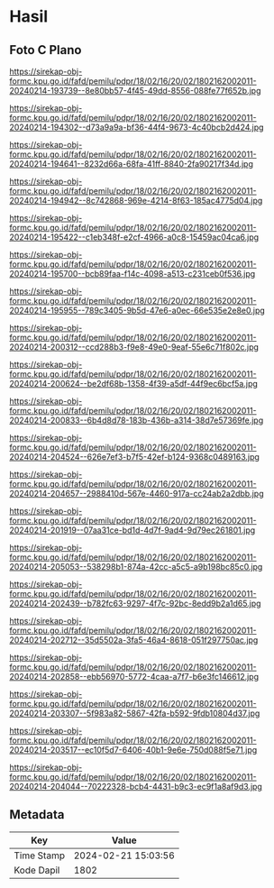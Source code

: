 # Hasil

## Foto C Plano

https://sirekap-obj-formc.kpu.go.id/fafd/pemilu/pdpr/18/02/16/20/02/1802162002011-20240214-193739--8e80bb57-4f45-49dd-8556-088fe77f652b.jpg

https://sirekap-obj-formc.kpu.go.id/fafd/pemilu/pdpr/18/02/16/20/02/1802162002011-20240214-194302--d73a9a9a-bf36-44f4-9673-4c40bcb2d424.jpg

https://sirekap-obj-formc.kpu.go.id/fafd/pemilu/pdpr/18/02/16/20/02/1802162002011-20240214-194641--8232d66a-68fa-41ff-8840-2fa90217f34d.jpg

https://sirekap-obj-formc.kpu.go.id/fafd/pemilu/pdpr/18/02/16/20/02/1802162002011-20240214-194942--8c742868-969e-4214-8f63-185ac4775d04.jpg

https://sirekap-obj-formc.kpu.go.id/fafd/pemilu/pdpr/18/02/16/20/02/1802162002011-20240214-195422--c1eb348f-e2cf-4966-a0c8-15459ac04ca6.jpg

https://sirekap-obj-formc.kpu.go.id/fafd/pemilu/pdpr/18/02/16/20/02/1802162002011-20240214-195700--bcb89faa-f14c-4098-a513-c231ceb0f536.jpg

https://sirekap-obj-formc.kpu.go.id/fafd/pemilu/pdpr/18/02/16/20/02/1802162002011-20240214-195955--789c3405-9b5d-47e6-a0ec-66e535e2e8e0.jpg

https://sirekap-obj-formc.kpu.go.id/fafd/pemilu/pdpr/18/02/16/20/02/1802162002011-20240214-200312--ccd288b3-f9e8-49e0-9eaf-55e6c71f802c.jpg

https://sirekap-obj-formc.kpu.go.id/fafd/pemilu/pdpr/18/02/16/20/02/1802162002011-20240214-200624--be2df68b-1358-4f39-a5df-44f9ec6bcf5a.jpg

https://sirekap-obj-formc.kpu.go.id/fafd/pemilu/pdpr/18/02/16/20/02/1802162002011-20240214-200833--6b4d8d78-183b-436b-a314-38d7e57369fe.jpg

https://sirekap-obj-formc.kpu.go.id/fafd/pemilu/pdpr/18/02/16/20/02/1802162002011-20240214-204524--626e7ef3-b7f5-42ef-b124-9368c0489163.jpg

https://sirekap-obj-formc.kpu.go.id/fafd/pemilu/pdpr/18/02/16/20/02/1802162002011-20240214-204657--2988410d-567e-4460-917a-cc24ab2a2dbb.jpg

https://sirekap-obj-formc.kpu.go.id/fafd/pemilu/pdpr/18/02/16/20/02/1802162002011-20240214-201919--07aa31ce-bd1d-4d7f-9ad4-9d79ec261801.jpg

https://sirekap-obj-formc.kpu.go.id/fafd/pemilu/pdpr/18/02/16/20/02/1802162002011-20240214-205053--538298b1-874a-42cc-a5c5-a9b198bc85c0.jpg

https://sirekap-obj-formc.kpu.go.id/fafd/pemilu/pdpr/18/02/16/20/02/1802162002011-20240214-202439--b782fc63-9297-4f7c-92bc-8edd9b2a1d65.jpg

https://sirekap-obj-formc.kpu.go.id/fafd/pemilu/pdpr/18/02/16/20/02/1802162002011-20240214-202712--35d5502a-3fa5-46a4-8618-051f297750ac.jpg

https://sirekap-obj-formc.kpu.go.id/fafd/pemilu/pdpr/18/02/16/20/02/1802162002011-20240214-202858--ebb56970-5772-4caa-a7f7-b6e3fc146612.jpg

https://sirekap-obj-formc.kpu.go.id/fafd/pemilu/pdpr/18/02/16/20/02/1802162002011-20240214-203307--5f983a82-5867-42fa-b592-9fdb10804d37.jpg

https://sirekap-obj-formc.kpu.go.id/fafd/pemilu/pdpr/18/02/16/20/02/1802162002011-20240214-203517--ec10f5d7-6406-40b1-9e6e-750d088f5e71.jpg

https://sirekap-obj-formc.kpu.go.id/fafd/pemilu/pdpr/18/02/16/20/02/1802162002011-20240214-204044--70222328-bcb4-4431-b9c3-ec9f1a8af9d3.jpg


## Metadata

| Key        | Value               |
| ---------- | ------------------- |
| Time Stamp | 2024-02-21 15:03:56 |
| Kode Dapil | 1802                |



